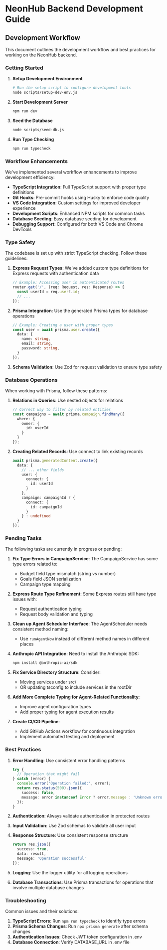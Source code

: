 # NeonHub Backend Development Guide

## Development Workflow

This document outlines the development workflow and best practices for working on the NeonHub backend.

### Getting Started

1. **Setup Development Environment**
   ```bash
   # Run the setup script to configure development tools
   node scripts/setup-dev-env.js
   ```

2. **Start Development Server**
   ```bash
   npm run dev
   ```

3. **Seed the Database**
   ```bash
   node scripts/seed-db.js
   ```

4. **Run Type Checking**
   ```bash
   npm run typecheck
   ```

### Workflow Enhancements

We've implemented several workflow enhancements to improve development efficiency:

- **TypeScript Integration**: Full TypeScript support with proper type definitions
- **Git Hooks**: Pre-commit hooks using Husky to enforce code quality
- **VS Code Integration**: Custom settings for improved developer experience
- **Development Scripts**: Enhanced NPM scripts for common tasks
- **Database Seeding**: Easy database seeding for development
- **Debugging Support**: Configured for both VS Code and Chrome DevTools

### Type Safety

The codebase is set up with strict TypeScript checking. Follow these guidelines:

1. **Express Request Types**: We've added custom type definitions for Express requests with authentication data
   ```typescript
   // Example: Accessing user in authenticated routes
   router.get('/', (req: Request, res: Response) => {
     const userId = req.user?.id;
     // ...
   });
   ```

2. **Prisma Integration**: Use the generated Prisma types for database operations
   ```typescript
   // Example: Creating a user with proper types
   const user = await prisma.user.create({
     data: {
       name: string,
       email: string,
       password: string,
     }
   });
   ```

3. **Schema Validation**: Use Zod for request validation to ensure type safety

### Database Operations

When working with Prisma, follow these patterns:

1. **Relations in Queries**: Use nested objects for relations
   ```typescript
   // Correct way to filter by related entities
   const campaigns = await prisma.campaign.findMany({
     where: {
       owner: {
         id: userId
       }
     }
   });
   ```

2. **Creating Related Records**: Use connect to link existing records
   ```typescript
   await prisma.generatedContent.create({
     data: {
       // ... other fields
       user: {
         connect: {
           id: userId
         }
       },
       campaign: campaignId ? {
         connect: {
           id: campaignId
         }
       } : undefined
     }
   });
   ```

### Pending Tasks

The following tasks are currently in progress or pending:

1. **Fix Type Errors in CampaignService**: The CampaignService has some type errors related to:
   - Budget field type mismatch (string vs number)
   - Goals field JSON serialization
   - Campaign type mapping

2. **Express Route Type Refinement**: Some Express routes still have type issues with:
   - Request authentication typing
   - Request body validation and typing

3. **Clean up Agent Scheduler Interface**: The AgentScheduler needs consistent method naming:
   - Use `runAgentNow` instead of different method names in different places

4. **Anthropic API Integration**: Need to install the Anthropic SDK:
   ```bash
   npm install @anthropic-ai/sdk
   ```

5. **Fix Service Directory Structure**: Consider:
   - Moving services under src/
   - OR updating tsconfig to include services in the rootDir

6. **Add More Complete Typing for Agent-Related Functionality**:
   - Improve agent configuration types
   - Add proper typing for agent execution results

7. **Create CI/CD Pipeline**:
   - Add GitHub Actions workflow for continuous integration
   - Implement automated testing and deployment

### Best Practices

1. **Error Handling**: Use consistent error handling patterns
   ```typescript
   try {
     // Operation that might fail
   } catch (error) {
     console.error('Operation failed:', error);
     return res.status(500).json({ 
       success: false, 
       message: error instanceof Error ? error.message : 'Unknown error' 
     });
   }
   ```

2. **Authentication**: Always validate authentication in protected routes

3. **Input Validation**: Use Zod schemas to validate all user input

4. **Response Structure**: Use consistent response structure
   ```typescript
   return res.json({
     success: true,
     data: result,
     message: 'Operation successful'
   });
   ```

5. **Logging**: Use the logger utility for all logging operations

6. **Database Transactions**: Use Prisma transactions for operations that involve multiple database changes

### Troubleshooting

Common issues and their solutions:

1. **TypeScript Errors**: Run `npm run typecheck` to identify type errors
2. **Prisma Schema Changes**: Run `npx prisma generate` after schema changes
3. **Authentication Issues**: Check JWT token configuration in .env
4. **Database Connection**: Verify DATABASE_URL in .env file 